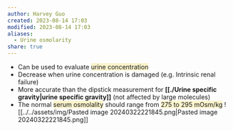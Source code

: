 ```yaml
---
author: Harvey Guo
created: 2023-08-14 17:03
modified: 2023-08-14 17:03
aliases:
  - Urine osmolarity
share: true
---
```

- Can be used to evaluate <span style="background:rgba(240, 200, 0, 0.2)">urine concentration</span>
- Decrease when urine concentration is damaged (e.g. Intrinsic renal failure)
- More accurate than the dipstick measurement for **[[./Urine specific gravity|urine specific gravity]]** (not affected by large molecules)
- The normal <span style="background:rgba(240, 200, 0, 0.2)">serum osmolality</span> should range from <span style="background:rgba(240, 200, 0, 0.2)">275 to 295 mOsm/kg</span>
![[../../assets/img/Pasted image 20240322221845.png|Pasted image 20240322221845.png]]